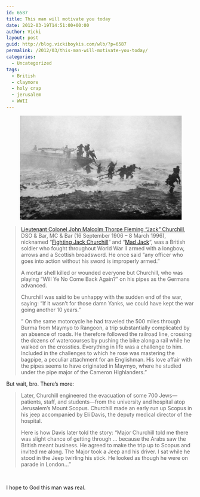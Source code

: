 ```yaml
---
id: 6587
title: This man will motivate you today
date: 2012-03-19T14:51:00+00:00
author: Vicki
layout: post
guid: http://blog.vickiboykis.com/wlb/?p=6587
permalink: /2012/03/this-man-will-motivate-you-today/
categories:
  - Uncategorized
tags:
  - British
  - claymore
  - holy crap
  - jerusalem
  - WWII
---
```

<p style="text-align: center;">
   <a href="https://raw.githubusercontent.com/veekaybee/wlb/gh-pages/assets/images/2012/03/Jack_Churchill_leading_training_charge_with_sword.jpg"><img class="aligncenter  wp-image-6588" title="Jack_Churchill_leading_training_charge_with_sword" src="https://raw.githubusercontent.com/veekaybee/wlb/gh-pages/assets/images/2012/03/Jack_Churchill_leading_training_charge_with_sword.jpg" alt="" width="433" height="278" /></a>
</p>

> <a href="http://www.metafilter.com/88793/Mad-Jack-Churchill" target="_blank">Lieutenant Colonel John Malcolm Thorpe Fleming &#8220;Jack&#8221; Churchill</a>, DSO & Bar, MC & Bar (16 September 1906 – 8 March 1996), nicknamed &#8220;<a href="http://www.wwiihistorymagazine.com/2005/july/col-profiles.html" target="_blank">Fighting Jack Churchill</a>&#8221; and &#8220;<a href="http://en.wikipedia.org/wiki/Jack_Churchill" target="_blank">Mad Jack</a>&#8220;, was a British soldier who fought throughout World War II armed with a longbow, arrows and a Scottish broadsword. He once said &#8220;any officer who goes into action without his sword is improperly armed.&#8221;
> 
> A mortar shell killed or wounded everyone but Churchill, who was playing &#8220;Will Ye No Come Back Again?&#8221; on his pipes as the Germans advanced.
> 
> Churchill was said to be unhappy with the sudden end of the war, saying: &#8220;If it wasn&#8217;t for those damn Yanks, we could have kept the war going another 10 years.&#8221;
> 
> &#8221; On the same motorcycle he had traveled the 500 miles through Burma from Maymyo to Rangoon, a trip substantially complicated by an absence of roads. He therefore followed the railroad line, crossing the dozens of watercourses by pushing the bike along a rail while he walked on the crossties. Everything in life was a challenge to him. Included in the challenges to which he rose was mastering the bagpipe, a peculiar attachment for an Englishman. His love affair with the pipes seems to have originated in Maymyo, where he studied under the pipe major of the Cameron Highlanders.&#8221;

But wait, bro. There&#8217;s more:

> Later, Churchill engineered the evacuation of some 700 Jews—patients, staff, and students—from the university and hospital atop Jerusalem’s Mount Scopus. Churchill made an early run up Scopus in his jeep accompanied by Eli Davis, the deputy medical director of the hospital.
> 
> Here is how Davis later told the story: “Major Churchill told me there was slight chance of getting through … because the Arabs saw the British meant business. He agreed to make the trip up to Scopus and invited me along. The Major took a Jeep and his driver. I sat while he stood in the Jeep twirling his stick. He looked as though he were on parade in London&#8230;”

&nbsp;

I hope to God this man was real.

&nbsp;